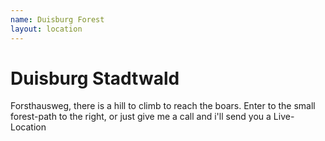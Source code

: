 ```yaml
---
name: Duisburg Forest
layout: location
---
```

# Duisburg Stadtwald

Forsthausweg, there is a hill to climb to reach the boars. Enter to the small forest-path to the right, or just give me a call and i'll send you a Live-Location